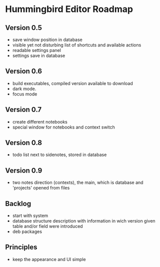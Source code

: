 # Hummingbird Editor Roadmap

## Version 0.5

+ save window position in database
+ visible yet not disturbing list of shortcuts and available actions
+ readable settings panel
+ settings save in database

## Version 0.6

- build executables, compiled version available to download
- dark mode. 
- focus mode

## Version 0.7

- create different notebooks
- special window for notebooks and context switch

## Version 0.8

- todo list next to sidenotes, stored in database

## Version 0.9

- two notes direction (contexts), the main, which is database and 'projects' opened from files

## Backlog

- start with system
- database structure description with information in wich version given table and/or field were introduced
- deb packages

## Principles

- keep the appearance and UI simple